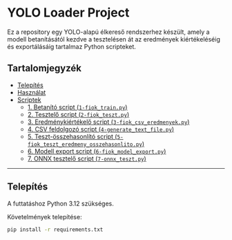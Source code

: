 # YOLO Loader Project

Ez a repository egy YOLO-alapú élkereső rendszerhez készült, amely a modell betanításától kezdve a tesztelésen át az eredmények kiértékeléséig és exportálásáig tartalmaz Python scripteket.

## Tartalomjegyzék
- [Telepítés](#telepítés)
- [Használat](#használat)
- [Scriptek](#scriptek)
  - [1. Betanító script (`1-fiok_train.py`)](#1-betanító-script-trainpy)
  - [2. Tesztelő script (`2-fiok_teszt.py`)](#2-tesztelő-script-testpy)
  - [3. Eredménykiértékelő script (`3-fiok_csv_eredmenyek.py`)](#3-eredménykiértékelő-script-evaluate_resultspy)
  - [4. CSV feldolgozó script (`4-generate_text_file.py`)](#4-csv-feldolgozó-script-process_csvpy)
  - [5. Teszt-összehasonlító script (`5-fiok_teszt_eredmeny_osszehasonlito.py`)](#5-teszt-összehasonlító-script-compare_resultspy)
  - [6. Modell export script (`6-fiok_model_export.py`)](#6-modell-export-script-export_modelpy)
  - [7. ONNX tesztelő script (`7-onnx_teszt.py`)](#7-onnx-tesztelő-script-onnx_testpy)

---

## Telepítés
A futtatáshoz Python 3.12 szükséges.

Követelmények telepítése:
```bash
pip install -r requirements.txt
